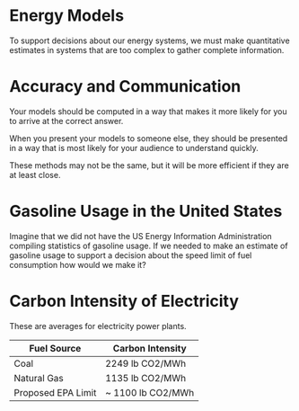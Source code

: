 # Energy Models

To support decisions about our energy systems, we must make quantitative estimates in systems that are too complex to gather complete information.


# Accuracy and Communication

Your models should be computed in a way that makes it more likely for you to arrive at the correct answer.

When you present your models to someone else, they should be presented in a way that is most likely for your audience to understand quickly.

These methods may not be the same, but it will be more efficient if they are at least close.


# Gasoline Usage in the United States

Imagine that we did not have the US Energy Information Administration compiling statistics of gasoline usage.
If we needed to make an estimate of gasoline usage to support a decision about the speed limit of fuel consumption how would we make it?


# Carbon Intensity of Electricity

These are averages for electricity power plants.

| Fuel Source | Carbon Intensity |
|-------------|------------------|
| Coal        | 2249 lb CO2/MWh  |
| Natural Gas | 1135 lb CO2/MWh  |
| Proposed EPA Limit | ~ 1100 lb CO2/MWh |


